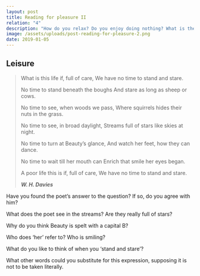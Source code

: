 ```yaml
---
layout: post
title: Reading for pleasure II
relation: "4"
description: "How do you relax? Do you enjoy doing nothing? What is the most enjoyable thing you can imagine? Which is the most common leisure activity among your friends?"
image: /assets/uploads/post-reading-for-pleasure-2.png
date: 2019-01-05
---
```

## Leisure

> What is this life if, full of care,
> We have no time to stand and stare.
>
> No time to stand beneath the boughs
> And stare as long as sheep or cows.
>
> No time to see, when woods we pass,
> Where squirrels hides their nuts in the grass.
>
> No time to see, in broad daylight,
> Streams full of stars like skies at night.
>
> No time to turn at Beauty’s glance,
> And watch her feet, how they can dance.
>
> No time to wait till her mouth can
> Enrich that smile her eyes began.
>
> A poor life this is if, full of care,
> We have no time to stand and stare.
>
> ***W. H. Davies***

Have you found the poet’s answer to the question? If so, do you agree with him?

What does the poet see in the streams? Are they really full of stars?

Why do you think Beauty is spelt with a capital B?

Who does ‘her’ refer to? Who is smiling?

What do you like to think of when you ‘stand and stare’?

What other words could you substitute for this expression, supposing it is not to be taken literally.